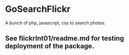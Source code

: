 # GoSearchFlickr
A bunch of php, javascript, css to search photos.

## See flickrInt01/readme.md for testing deployment of the package.
